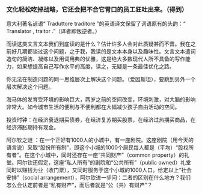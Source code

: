 ### 文化轻松吃掉战略，它还会把不合它胃口的员工狂吐出来。（得到）

意大利著名谚语“ Traduttore traditore ”的英语译文保留了词语原有的头韵：“ Translator , traitor .”（译者即叛逆者。）

而读这类文言文本我们到底读的是什么？估计许多人会对此质疑甚而不啻。我在之前好几期都谈过这个问题，之于我，我读的是文本本身以及趣味性。文言文本遣词造句的简洁、凝练以及用词用典的优雅，这是绝大多数现代人所不具备的写作能力，如果想提高自己写作水平的高度，读之，无疑是一条最佳优化之路。

你无法在制造问题的同一思维层次上解决这个问题。（爱因斯坦），要跳到另外一个层次解决这个问题。

海马体的发育受环境的影响巨大，两岁之前的空间改变，环境刺激，对大脑的影响非常大。如今城市生活的便利与不便利都在大幅减少孩子自由活动的空间。

投资时钟：在经济衰退期买债券，在经济复苏期买股票，在经济过热期买商品，在经济滞胀期持有现金。

阿尔钦之谜 ：在一个正好有1000人的小城中，有一座剧院。这座剧院（用今天的语言说）采取“股份所有制”，即这个小城的1000个居民每人都是（平均）“股权所有者”。在这个小城中，同时还存在一座“共同财产”（common property）的礼堂。阿尔钦还假定，这座“私人所有”的剧院和“公共所有”（public owned）礼堂同时以赚钱为业（收门票），又同时服务于这个小城的1000人口。给定以上“社会安排”（social arrangement），阿尔钦进一步问：二者的区别在什么地方？我们怎么会认定前者是“私有财产”，而后者就是“公（共）有财产”？


